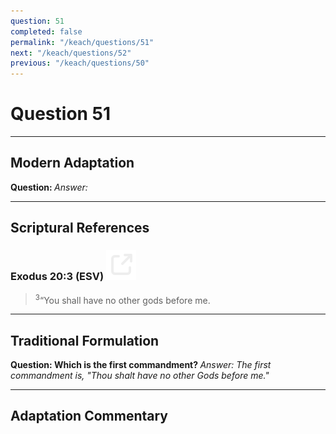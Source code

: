 ```yaml
---
question: 51
completed: false
permalink: "/keach/questions/51"
next: "/keach/questions/52"
previous: "/keach/questions/50"
---
```

# Question 51
---
## Modern Adaptation
<strong>
    Question:
</strong>

<em>
    Answer:
</em>

---
## Scriptural References
### Exodus 20:3 (ESV) <a href="https://biblegateway.com/passage/?search=Exodus+20%3A3&version=ESV"><img src="/assets/svg/link.svg"/></a>
> <sup>3</sup>“You shall have no other gods before me.

---
## Traditional Formulation
<strong>
    Question: Which is the first commandment?
</strong>

<em>
    Answer: The first commandment is, "Thou shalt have no other Gods before me."
</em>

---
## Adaptation Commentary
